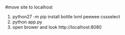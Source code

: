 #move site to localhost
1. python27 -m pip install bottle lxml  peewee cssselect
2. python app.py
3. open brower and look http://localhost:8080

